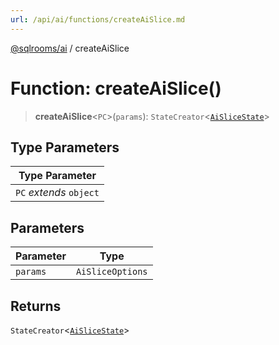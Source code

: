 ```yaml
---
url: /api/ai/functions/createAiSlice.md
---
```

[@sqlrooms/ai](../index.md) / createAiSlice

# Function: createAiSlice()

> **createAiSlice**<`PC`>(`params`): `StateCreator`<[`AiSliceState`](../type-aliases/AiSliceState.md)>

## Type Parameters

| Type Parameter |
| ------ |
| `PC` *extends* `object` |

## Parameters

| Parameter | Type |
| ------ | ------ |
| `params` | `AiSliceOptions` |

## Returns

`StateCreator`<[`AiSliceState`](../type-aliases/AiSliceState.md)>
